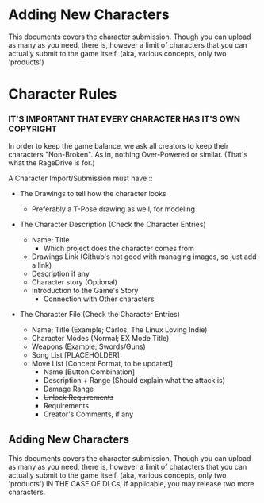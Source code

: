 
# Adding New Characters

This documents covers the character submission.
Though you can upload as many as you need, there
is, however a limit of characters that you can actually
submit to the game itself. (aka, various concepts, only
two 'products')

# Character Rules
### IT'S IMPORTANT THAT EVERY CHARACTER HAS IT'S OWN COPYRIGHT

In order to keep the game balance, we ask all creators
to keep their characters "Non-Broken". As in, nothing
Over-Powered or similar. (That's what the RageDrive is
for.)

A Character Import/Submission must have ::
* The Drawings to tell how the character looks
  * Preferably a T-Pose drawing as well, for modeling

* The Character Description (Check the Character Entries)
  * Name; Title
    * Which project does the character comes from
  * Drawings Link (Github's not good with managing images, so just add a link)
  * Description if any
  * Character story (Optional)
  * Introduction to the Game's Story
    * Connection with Other characters

* The Character File (Check the Character Entries)
  * Name; Title     (Example; Carlos, The Linux Loving Indie)
  * Character Modes (Normal; EX Mode Title)
  * Weapons         (Example; Swords/Guns)
  * Song List       [PLACEHOLDER]
  * Move List       [Concept Format, to be updated]
    * Name [Button Combination]
    * Description + Range (Should explain what the attack is)
    * Damage Range
    * ~~Unlock Requirements~~
    * Requirements
    * Creator's Comments, if any

## Adding New Characters

This documents covers the character submission.
Though you can upload as many as you need, there
is, however a limit of chatacters that you can actually
submit to the game itself. (aka, various concepts, only
two 'products') IN THE CASE OF DLCs, if applicable,
you may release two more characters.
